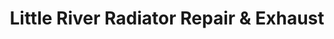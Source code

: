 ---
title: "Little River Radiator Repair & Exhaust"
url: /hopkinsville/little-river-radiator-repair-and-exhaust/
shop: car repair
---